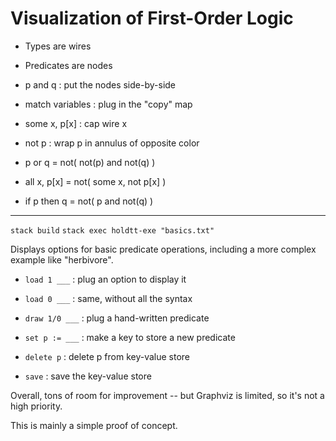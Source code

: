 # Visualization of First-Order Logic

- Types are wires
- Predicates are nodes

- p and q         : put the nodes side-by-side
- match variables : plug in the "copy" map
- some x, p[x]    : cap wire x
- not p           : wrap p in annulus of opposite color

- p or q      = not( not(p) and not(q) )
- all x, p[x] = not( some x, not p[x] )
- if p then q = not( p and not(q) )

---------------------------------

`stack build`
`stack exec holdtt-exe "basics.txt"`

Displays options for basic predicate operations,
including a more complex example like "herbivore".

- `load 1 ___` : plug an option to display it
- `load 0 ___` : same, without all the syntax

- `draw 1/0 ___` : plug a hand-written predicate
- `set p := ___` : make a key to store a new predicate
- `delete p`     : delete p from key-value store
- `save`         : save the key-value store

Overall, tons of room for improvement --
but Graphviz is limited, so it's not a high priority.

This is mainly a simple proof of concept.